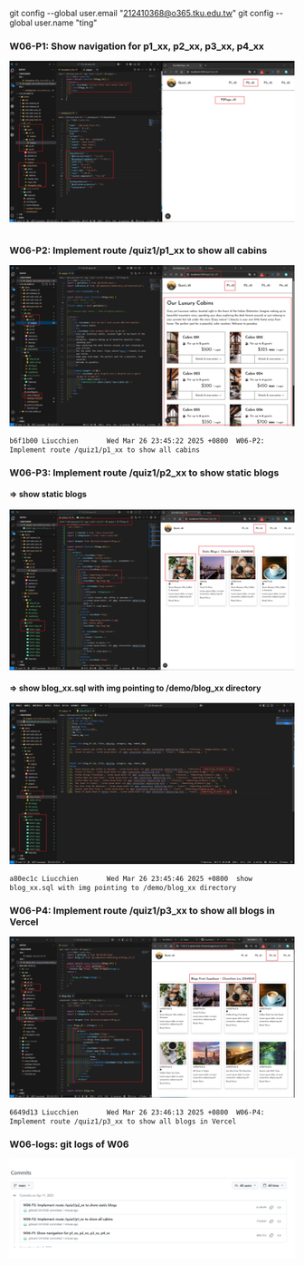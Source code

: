 git config --global user.email "212410368@o365.tku.edu.tw"
git config --global user.name "ting"

### W06-P1: Show navigation for p1_xx, p2_xx, p3_xx, p4_xx

![](w06-p1.png)

```

```

### W06-P2: Implement route /quiz1/p1_xx to show all cabins

![](w06-p2.png)

```
b6f1b00 Liucchien       Wed Mar 26 23:45:22 2025 +0800  W06-P2: Implement route /quiz1/p1_xx to show all cabins
```

### W06-P3: Implement route /quiz1/p2_xx to show static blogs

#### => show static blogs

![](w06-p3-1.png)

#### => show blog_xx.sql with img pointing to /demo/blog_xx directory

![](w06-p3-2.png)

```
a80ec1c Liucchien       Wed Mar 26 23:45:46 2025 +0800  show blog_xx.sql with img pointing to /demo/blog_xx directory
```

### W06-P4: Implement route /quiz1/p3_xx to show all blogs in Vercel

![](w06-p4.png)

```
6649d13 Liucchien       Wed Mar 26 23:46:13 2025 +0800  W06-P4: Implement route /quiz1/p3_xx to show all blogs in Vercel
```

### W06-logs: git logs of W06

![](w06-logs.png)
